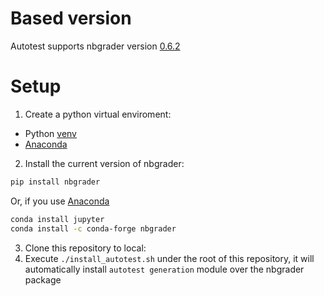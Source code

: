 # Based version
Autotest supports nbgrader version [0.6.2](https://pypi.org/project/nbgrader/)
# Setup
1. Create a python virtual enviroment:
  * Python [venv](https://docs.python.org/3/tutorial/venv.html)
  * [Anaconda](https://www.anaconda.com/)
2. Install the current version of nbgrader:
  ```bash
  pip install nbgrader
  ```
  
Or, if you use [Anaconda](https://www.anaconda.com/)

  ```bash
  conda install jupyter
  conda install -c conda-forge nbgrader
  ```
3. Clone this repository to local:
4. Execute `./install_autotest.sh` under the root of this repository, it will automatically install `autotest generation` module over the nbgrader package
